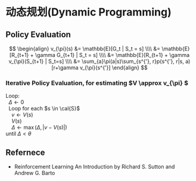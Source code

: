 # 动态规划(Dynamic Programming)

## Policy Evaluation
$$
\begin{align}
v_{\pi}(s) &= \mathbb{E}[G_t | S_t = s] \\\\
&= \mathbb{E}[R_{t+1} + \gamma G_{t+1} | S_t = s] \\\\
&= \mathbb{E}[R_{t+1} + \gamma v_{\pi}(S_{t+1} | S_t=s] \\\\
&= \sum_{a}\pi(a|s)\sum_{s^{'}, r}p(s^{'}, r|s, a)[r+\gamma v_{\pi}(s^{'}]
\end{align}
$$

### Iterative Policy Evaluation, for estimating $V \approx v_{\pi} $
Loop:   
&nbsp;&nbsp;$\Delta \leftarrow 0$    
&nbsp;&nbsp;Loop for each $s \in \cal{S}$    
&nbsp;&nbsp;&nbsp;&nbsp;$v \leftarrow V(s)$    
&nbsp;&nbsp;&nbsp;&nbsp;$V(s)$    
&nbsp;&nbsp;&nbsp;&nbsp;$\Delta \leftarrow \mathop{max}(\Delta, \vert v - V(s) \vert)$    
until $\Delta \lt \theta$

## Refernece
* Reinforcement Learning An Introduction by Richard S. Sutton and Andrew G. Barto
